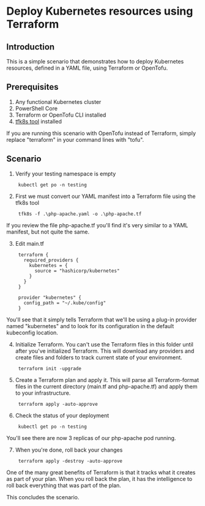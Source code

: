 # Deploy Kubernetes resources using Terraform

## Introduction
This is a simple scenario that demonstrates how to deploy Kubernetes resources, defined in a YAML file, using Terraform or OpenTofu.

## Prerequisites
1. Any functional Kubernetes cluster
2. PowerShell Core
3. Terraform or OpenTofu CLI installed
4. [tfk8s tool](https://github.com/jrhouston/tfk8s?tab=readme-ov-file#install) installed 

If you are running this scenario with OpenTofu instead of Terraform, simply replace "terraform" in your command lines with "tofu".

## Scenario
1. Verify your testing namespace is empty

        kubectl get po -n testing

2. First we must convert our YAML manifest into a Terraform file using the tfk8s tool

        tfk8s -f .\php-apache.yaml -o .\php-apache.tf

If you review the file php-apache.tf you'll find it's very similar to a YAML manifest, but not quite the same.

3. Edit main.tf

        terraform {
          required_providers {
            kubernetes = {
              source = "hashicorp/kubernetes"
            }
          }
        }

        provider "kubernetes" {
          config_path = "~/.kube/config"
        }

You'll see that it simply tells Terraform that we'll be using a plug-in provider named "kubernetes" and to look for its configuration in the default kubeconfig location.

4. Initialize Terraform.  You can't use the Terraform files in this folder until after you've initialized Terraform.  This will download any providers and create files and folders to track current state of your environment.

        terraform init -upgrade

5. Create a Terraform plan and apply it.  This will parse all Terraform-format files in the current directory (main.tf and php-apache.tf) and apply them to your infrastructure.

        terraform apply -auto-approve

6. Check the status of your deployment

        kubectl get po -n testing

You'll see there are now 3 replicas of our php-apache pod running.

7. When you're done, roll back your changes

        terraform apply -destroy -auto-approve

One of the many great benefits of Terraform is that it tracks what it creates as part of your plan.  When you roll back the plan, it has the intelligence to roll back everything that was part of the plan.

This concludes the scenario.
